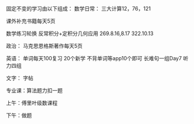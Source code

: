 固定不变的学习由以下组成：
数学日常：
	三大计算12，76，121

课外补充书籍每天5页

数学练习轮换 反常积分+定积分几何应用
269.8.16,8.17
322.10.13


政治：
马克思恩格斯著作每天5页

英语：
	单词每天100复习
	20个新学
	不背单词等app10个即可
	长难句一组Day7
	听力四组

文字：
	字帖

专业课：算法题力扣一题



上午：傅里叶级数课程

下午：做题
